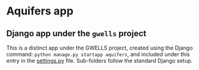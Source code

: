 # Aquifers app

## Django app under the `gwells` project

This is a distinct app under the GWELLS project, created using the Django command:
`python manage.py startapp aquifers`, and included under this entry in the [settings.py](../gwells/settings/__init__.py#L102) file.  Sub-folders follow the standard Django setup.
